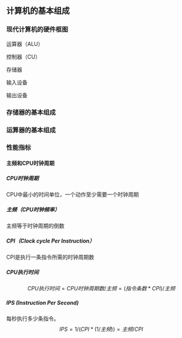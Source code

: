 ## 计算机的基本组成



### 现代计算机的硬件框图

运算器（ALU）

控制器（CU）

存储器

输入设备

输出设备



### 存储器的基本组成





### 运算器的基本组成



### 性能指标

#### 主频和CPU时钟周期

##### CPU时钟周期

CPU中最小的时间单位，一个动作至少需要一个时钟周期

##### 主频（CPU时钟频率）

主频等于时钟周期的倒数



##### CPI（Clock cycle Per Instruction）

CPI是执行一条指令所需的时钟周期数



##### CPU执行时间

$$
CPU执行时间 = CPU时钟周期数/主频 = (指令条数*CPI)/主频
$$

##### IPS (Instruction Per Second)

每秒执行多少条指令。
$$
IPS = 1/(CPI*(1/主频)) = 主频/CPI 
$$
